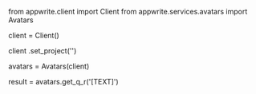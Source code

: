from appwrite.client import Client
from appwrite.services.avatars import Avatars

client = Client()

client
    .set_project('')

avatars = Avatars(client)

result = avatars.get_q_r('[TEXT]')

